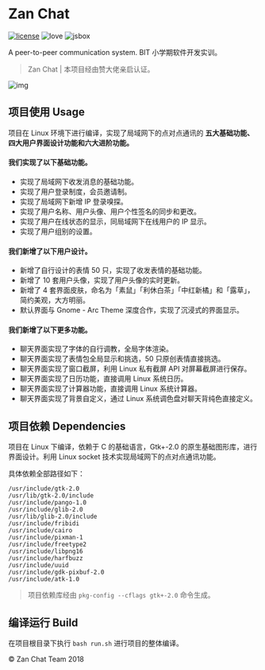 # Zan Chat 

[![license](https://img.shields.io/badge/license-MIT-blue.svg)](https://opensource.org/licenses/MIT)
![love](https://img.shields.io/badge/Made%20with-love-ff69b4.svg)
![jsbox](https://img.shields.io/badge/Ubuntu%20&%20Arch%20Linux-Optimized-orange.svg)

A peer-to-peer communication system. BIT 小学期软件开发实训。

> Zan Chat | 本项目经由赞大佬亲启认证。

![img](https://i.loli.net/2018/09/05/5b8f8ffd4942d.png)

## 项目使用 Usage

项目在 Linux 环境下进行编译，实现了局域网下的点对点通讯的 **五大基础功能、四大用户界面设计功能和六大进阶功能。**

#### 我们实现了以下基础功能。

- 实现了局域网下收发消息的基础功能。
- 实现了用户登录制度，会员邀请制。
- 实现了局域网下新增 IP 登录嗅探。
- 实现了用户名称、用户头像、用户个性签名的同步和更改。
- 实现了用户在线状态的显示，同局域网下在线用户的 IP 显示。
- 实现了用户组别的设置。

#### 我们新增了以下用户设计。

- 新增了自行设计的表情 50 只，实现了收发表情的基础功能。
- 新增了 10 套用户头像，实现了用户头像的实时更新。
- 新增了 4 套界面皮肤，命名为「素鼠」「利休白茶」「中红新橘」和「露草」，简约美观，大方明丽。
- 默认界面与 Gnome - Arc Theme 深度合作，实现了沉浸式的界面显示。

#### 我们新增了以下更多功能。

- 聊天界面实现了字体的自行调教，全局字体渲染。
- 聊天界面实现了表情包全局显示和挑选，50 只原创表情直接挑选。
- 聊天界面实现了窗口截屏，利用 Linux 私有截屏 API 对屏幕截屏进行保存。
- 聊天界面实现了日历功能，直接调用 Linux 系统日历。
- 聊天界面实现了计算器功能，直接调用 Linux 系统计算器。
- 聊天界面实现了背景自定义，通过 Linux 系统调色盘对聊天背纯色直接定义。


## 项目依赖 Dependencies

项目在 Linux 下编译，依赖于 C 的基础语言，Gtk+-2.0 的原生基础图形库，进行界面设计。利用 Linux socket 技术实现局域网下的点对点通讯功能。

具体依赖全部路径如下：

```
/usr/include/gtk-2.0
/usr/lib/gtk-2.0/include
/usr/include/pango-1.0
/usr/include/glib-2.0
/usr/lib/glib-2.0/include
/usr/include/fribidi
/usr/include/cairo
/usr/include/pixman-1
/usr/include/freetype2
/usr/include/libpng16
/usr/include/harfbuzz
/usr/include/uuid
/usr/include/gdk-pixbuf-2.0
/usr/include/atk-1.0
```

> 项目依赖库经由 `pkg-config --cflags gtk+-2.0` 命令生成。

## 编译运行 Build

在项目根目录下执行 `bash run.sh` 进行项目的整体编译。

© Zan Chat Team 2018